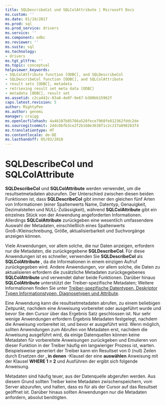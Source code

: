 ```yaml
---
title: SQLDescribeCol und SQLColAttribute | Microsoft Docs
ms.custom: ''
ms.date: 01/19/2017
ms.prod: sql
ms.prod_service: drivers
ms.service: ''
ms.component: odbc
ms.reviewer: ''
ms.suite: sql
ms.technology:
- drivers
ms.tgt_pltfrm: ''
ms.topic: conceptual
helpviewer_keywords:
- SQLColAttribute function [ODBC], and SQLDescribeCol
- SQLDescribeCol function [ODBC], and SQLColAttribute
- result sets [ODBC], metadata
- retrieving result set meta data [ODBC]
- metadata [ODBC], result set
ms.assetid: c2ca442c-03a8-4e0f-9e67-b300bb15962f
caps.latest.revision: 5
author: MightyPen
ms.author: genemi
manager: craigg
ms.openlocfilehash: 4a46107b85766a528fece7968fe812362fddc2de
ms.sourcegitcommit: 2ddc0bfb3ce2f2b160e3638f1c2c237a898263f4
ms.translationtype: HT
ms.contentlocale: de-DE
ms.lasthandoff: 05/03/2018
---
```

# <a name="sqldescribecol-and-sqlcolattribute"></a>SQLDescribeCol und SQLColAttribute
**SQLDescribeCol** und **SQLColAttribute** werden verwendet, um die resultsetmetadaten abzurufen. Der Unterschied zwischen diesen beiden Funktionen ist, dass **SQLDescribeCol** gibt immer den gleichen fünf Arten von Informationen (einer Spaltenwerts Name, Datentyp, Genauigkeit, Dezimalstellen und NULL-Zulässigkeit), während **SQLColAttribute** gibt ein einzelnes Stück von der Anwendung angeforderten Informationen. Allerdings **SQLColAttribute** zurückgeben eine wesentlich umfassendere Auswahl der Metadaten, einschließlich eines Spaltenwerts Groß-/Kleinschreibung, Größe, aktualisierbarkeit und Suchvorgänge anzeigen können.  
  
 Viele Anwendungen, vor allem solche, die nur Daten anzeigen, erfordern nur die Metadaten, die zurückgegebene **SQLDescribeCol**. Für diese Anwendungen ist es schneller, verwenden Sie **SQLDescribeCol** als **SQLColAttribute** , da die Informationen in einem einzigen Aufruf zurückgegeben wird. Andere Anwendungen, vor allem solche, die Daten zu aktualisieren erfordern die zusätzliche Metadaten zurückgegebenes **SQLColAttribute** und verwendet daher beide Funktionen. Darüber hinaus **SQLColAttribute** unterstützt der Treiber-spezifische Metadaten; Weitere Informationen finden Sie unter [Treiber-spezifische Datentypen, Deskriptor Typen Informationstypen, Diagnosetypen und Attribute](../../../odbc/reference/develop-app/driver-specific-data-types-descriptor-information-diagnostic.md).  
  
 Eine Anwendung kann die resultsetmetadaten abrufen, zu einem beliebigen Zeitpunkt, nachdem eine Anweisung vorbereitet oder ausgeführt wurde und bevor Sie den Cursor über das Ergebnis Satz geschlossen ist. Nur sehr wenige Anwendungen erfordern Ergebnis Metadaten festgelegt, nachdem die Anweisung vorbereitet ist, und bevor er ausgeführt wird. Wenn möglich, sollten Anwendungen zum Abrufen von Metadaten erst, nachdem die Anweisung ausgeführt wird, da einige Datenquellen können keine Metadaten für vorbereitete Anweisungen zurückgeben und Emulieren von dieser Funktion in der Treiber häufig ein langwieriger Prozess ist, warten. Beispielsweise generiert der Treiber kann ein Resultset von 0 (null) Zeilen durch Ersetzen der **, in denen** -Klausel der eine **auswählen** Anweisung mit der Klausel **WHERE 1 = 2** und Ausführen der ergibt sich folgende Anweisung.  
  
 Metadaten sind häufig teuer, aus der Datenquelle abgerufen werden. Aus diesem Grund sollten Treiber keine Metadaten zwischenspeichern, vom Server abzurufen, und halten, dass es für als der Cursor auf das Resultset geöffnet ist. Darüber hinaus sollten Anwendungen nur die Metadaten anfordern, absolut benötigten.
